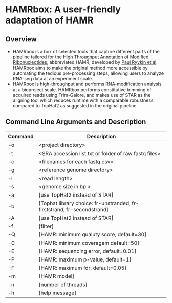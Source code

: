 # HAMRbox: A user-friendly adaptation of HAMR

## Overview
- HAMRbox is a box of selected tools that capture different parts of the pipeline tailored for the [High Throughput Annotation of Modified Ribonucleotides](https://github.com/GregoryLab/HAMR), abbreviated HAMR, developed by [Paul Ryvkin et al](https://rnajournal.cshlp.org/content/19/12/1684). HAMRbox aims to make the original method more accessible by automating the tedious pre-processing steps, allowing users to analyze RNA-seq data at an experiment scale. 
- HAMRbox is high-throughput and performs RNA-modification analysis at a bioproject scale. HAMRbox performs constitutive trimming of acquired reads using Trim-Galore, and makes use of STAR as the aligning tool which reduces runtime with a comparable robustness compared to TopHat2 as suggested in the original pipeline.


## Command Line Arguments and Description

| Command | Description |
| --- | --- |
| -o | \<project directory\> |
| -t | \<SRA accession list.txt or folder of raw fastq files\> |
| -c | \<filenames for each fastq.csv\>|
| -g | \<reference genome directory\> |
| -l | \<read length\> |
| -s | \<genome size in bp \> |
| -a | \[use TopHat2 instead of STAR\]|
| -b | \[Tophat library choice: fr-unstranded, fr-firststrand, fr-secondstrand\]|
| -A | \[use TopHat2 instead of STAR\]|
| -f | \[filter\]|
| -Q | \[HAMR: minimum qualuty score, default=30\]|
| -C | \[HAMR: minimum coveragem default=50\]|
| -E | \[HAMR: sequencing error, default=0.01\]|
| -P | \[HAMR: maximum p-value, default=1\]|
| -F | \[HAMR: maximum fdr, default=0.05\]|
| -m | \[HAMR model\]|
| -n | \[number of threads\]|
| -h | \[help message\]|
